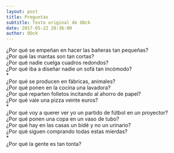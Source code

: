 ```yaml
---
layout: post
title: Preguntas
subtitle: Texto original de ODck
date: 2017-05-22 20:36:00
author: ODck
---
```


¿Por qué se empeñan en hacer las bañeras tan pequeñas?  
¿Por qué las mantas son tan cortas?  
¿Por qué nadie cuelga cuadros redondos?  
¿Por qué iba a diseñar nadie un sofá tan incómodo?  
\*  
¿Por qué se producen en fábricas, animales?  
¿Por qué ponen en la cocina una lavadora?  
¿Por qué reparten folletos incitando al ahorro de papel?  
¿Por qué vale una pizza veinte euros?  
\*  
¿Por qué voy a querer ver yo un partido de fútbol en un proyector?  
¿Por qué ponen una copa en un vaso de tubo?  
¿Por qué hay en las casas un bidé y no un urinario?  
¿Por qué siguen comprando todas estas mierdas?  
\*  
¿Por qué la gente es tan tonta?  